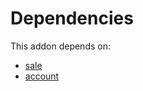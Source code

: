 # Dependencies

This addon depends on:

- [sale](../../odoo-bringout-oca-ocb-sale)
- [account](../../odoo-bringout-oca-ocb-account)
